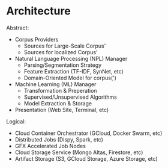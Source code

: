 # Architecture

Abstract:
- Corpus Providers
  - Sources for Large-Scale Corpus'
  - Sources for localized Corpus'
- Natural Language Processing (NPL) Manager
  - Parsing/Segmentation Strategy
  - Feature Extraction (TF-IDF, SynNet, etc)
  - Domain-Oriented Model for corpus(')
- Machine Learning (ML) Manager
  - Transformation & Preperation
  - Supervised/Unsupervised Algorithms
  - Model Extraction & Storage
- Presentation (Web Site, Terminal, etc)

Logical:
- Cloud Container Orchestrator (GCloud, Docker Swarm, etc)
- Distributed Jobs (Dispy, Spark, etc)
- GFX Accelerated Job Nodes
- Cloud Storage Service (Mongo Altas, Firestore, etc)
- Artifact Storage (S3, GCloud Storage, Azure Storage, etc)
